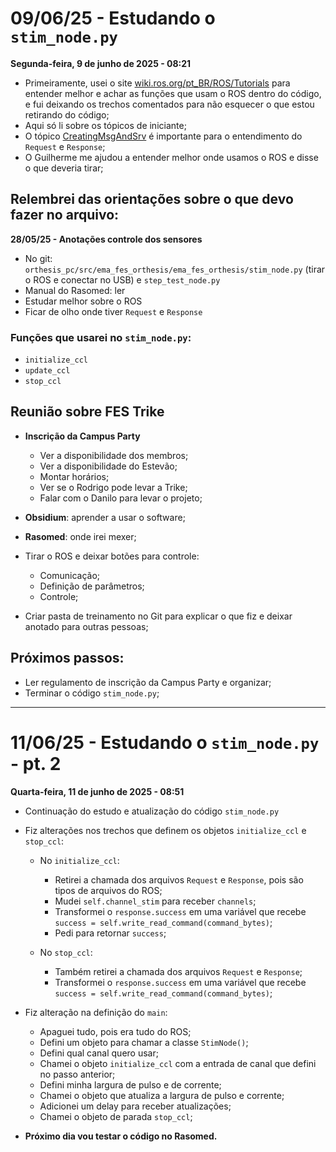 # 09/06/25 - Estudando o `stim_node.py`

**Segunda-feira, 9 de junho de 2025 - 08:21**

- Primeiramente, usei o site [wiki.ros.org/pt_BR/ROS/Tutorials](http://wiki.ros.org/pt_BR/ROS/Tutorials) para entender melhor e achar as funções que usam o ROS dentro do código, e fui deixando os trechos comentados para não esquecer o que estou retirando do código;
- Aqui só li sobre os tópicos de iniciante;
- O tópico [CreatingMsgAndSrv](http://wiki.ros.org/pt_BR/ROS/Tutorials/CreatingMsgAndSrv) é importante para o entendimento do `Request` e `Response`;
- O Guilherme me ajudou a entender melhor onde usamos o ROS e disse o que deveria tirar;

## Relembrei das orientações sobre o que devo fazer no arquivo:
**28/05/25 - Anotações controle dos sensores**

- No git: `orthesis_pc/src/ema_fes_orthesis/ema_fes_orthesis/stim_node.py` (tirar o ROS e conectar no USB) e `step_test_node.py`
- Manual do Rasomed: ler
- Estudar melhor sobre o ROS
- Ficar de olho onde tiver `Request` e `Response`

### Funções que usarei no `stim_node.py`:
- `initialize_ccl`
- `update_ccl`
- `stop_ccl`

## Reunião sobre FES Trike

- **Inscrição da Campus Party**
  - Ver a disponibilidade dos membros;
  - Ver a disponibilidade do Estevão;
  - Montar horários;
  - Ver se o Rodrigo pode levar a Trike;
  - Falar com o Danilo para levar o projeto;

- **Obsidium**: aprender a usar o software;
- **Rasomed**: onde irei mexer;
- Tirar o ROS e deixar botões para controle:
  - Comunicação;
  - Definição de parâmetros;
  - Controle;

- Criar pasta de treinamento no Git para explicar o que fiz e deixar anotado para outras pessoas;

## Próximos passos:
- Ler regulamento de inscrição da Campus Party e organizar;
- Terminar o código `stim_node.py`;

---

# 11/06/25 - Estudando o `stim_node.py` - pt. 2

**Quarta-feira, 11 de junho de 2025 - 08:51**

- Continuação do estudo e atualização do código `stim_node.py`
- Fiz alterações nos trechos que definem os objetos `initialize_ccl` e `stop_ccl`:

  - No `initialize_ccl`:
    - Retirei a chamada dos arquivos `Request` e `Response`, pois são tipos de arquivos do ROS;
    - Mudei `self.channel_stim` para receber `channels`;
    - Transformei o `response.success` em uma variável que recebe `success = self.write_read_command(command_bytes)`;
    - Pedi para retornar `success`;

  - No `stop_ccl`:
    - Também retirei a chamada dos arquivos `Request` e `Response`;
    - Transformei o `response.success` em uma variável que recebe `success = self.write_read_command(command_bytes)`;

- Fiz alteração na definição do `main`:
  - Apaguei tudo, pois era tudo do ROS;
  - Defini um objeto para chamar a classe `StimNode()`;
  - Defini qual canal quero usar;
  - Chamei o objeto `initialize_ccl` com a entrada de canal que defini no passo anterior;
  - Defini minha largura de pulso e de corrente;
  - Chamei o objeto que atualiza a largura de pulso e corrente;
  - Adicionei um delay para receber atualizações;
  - Chamei o objeto de parada `stop_ccl`;

- **Próximo dia vou testar o código no Rasomed.**
